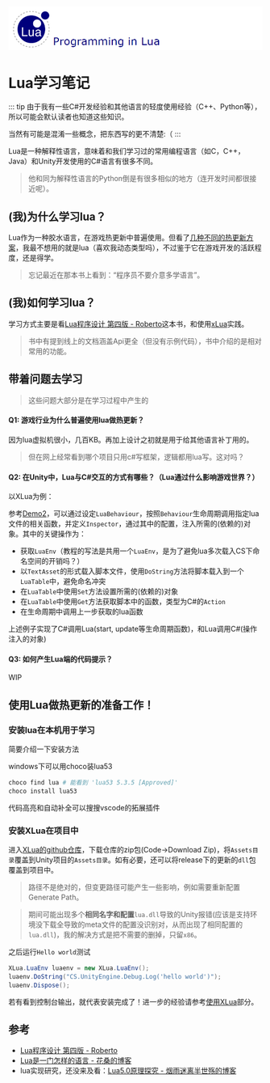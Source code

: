 <img src='../img/lua-0.png'>

# Lua学习笔记

::: tip
由于我有一些C#开发经验和其他语言的轻度使用经验（C++、Python等），所以可能会默认读者也知道这些知识。

当然有可能是混淆一些概念，把东西写的更不清楚:（
:::

Lua是一种解释性语言，意味着和我们学习过的常用编程语言（如C，C++，Java）和Unity开发使用的C#语言有很多不同。
> 他和同为解释性语言的Python倒是有很多相似的地方（连开发时间都很接近呢）。


## (我)为什么学习lua？

Lua作为一种胶水语言，在游戏热更新中普遍使用。但看了[几种不同的热更新方案](../GameBuild/Mod&Hotfix)，我最不想用的就是lua（喜欢我动态类型吗），不过鉴于它在游戏开发的活跃程度，还是得学。
> 忘记最近在那本书上看到：“程序员不要介意多学语言”。

## (我)如何学习lua？

学习方式主要是看[Lua程序设计 第四版 - Roberto](https://www.lua.org/pil/)这本书，和使用[xLua](https://github.com/Tencent/xLua)实践。
> 书中有提到线上的文档涵盖Api更全（但没有示例代码），书中介绍的是相对常用的功能。

## 带着问题去学习

> 这些问题大部分是在学习过程中产生的

#### Q1: 游戏行业为什么普遍使用lua做热更新？

因为lua虚拟机很小，几百KB。再加上设计之初就是用于给其他语言补丁用的。
> 但在网上经常看到哪个项目只用c#写框架，逻辑都用lua写。这对吗？

#### Q2: 在Unity中，Lua与C#交互的方式有哪些？（Lua通过什么影响游戏世界？）

以XLua为例：

参考[Demo2](https://github.com/Tencent/xLua/tree/master/Assets/XLua/Examples/02_U3DScripting)，可以通过设定`LuaBehaviour`，按照`Behaviour`生命周期调用指定lua文件的相关函数，并定义`Inspector`，通过其中的配置，注入所需的(依赖的)对象。其中的关键操作为：
- 获取`LuaEnv`（教程的写法是共用一个`LuaEnv`，是为了避免lua多次载入CS下命名空间的开销吗？）
- 以`TextAsset`的形式载入脚本文件，使用`DoString`方法将脚本载入到一个`LuaTable`中，避免命名冲突
- 在`LuaTable`中使用`Set`方法设置所需的(依赖的)对象
- 在`LuaTable`中使用`Get`方法获取脚本中的函数，类型为C#的`Action`
- 在生命周期中调用上一步获取的lua函数

上述例子实现了C#调用Lua(start, update等生命周期函数)，和Lua调用C#(操作注入的对象)

#### Q3: 如何产生Lua端的代码提示？

WIP

## 使用Lua做热更新的准备工作！

### 安装lua在本机用于学习

简要介绍一下安装方法

windows下可以用choco装lua53
```bash
choco find lua # 能看到 'lua53 5.3.5 [Approved]'
choco install lua53
```

代码高亮和自动补全可以搜搜vscode的拓展插件

### 安装XLua在项目中

进入[XLua的github仓库](https://github.com/Tencent/xLua)，下载仓库的zip包(Code->Download Zip)，将`Assets目录`覆盖到Unity项目的`Assets目录`。如有必要，还可以将release下的更新的`dll`包覆盖到项目中。

> 路径不是绝对的，但变更路径可能产生一些影响，例如需要重新配置Generate Path。

> 期间可能出现多个**相同名字和配置**`lua.dll`导致的Unity报错(应该是支持环境没下载全导致的meta文件的配置没识别对，从而出现了相同配置的`lua.dll`)，我的解决方式是把不需要的删掉，只留`x86`。

之后运行`Hello world`测试

```csharp
XLua.LuaEnv luaenv = new XLua.LuaEnv();
luaenv.DoString("CS.UnityEngine.Debug.Log('hello world')");
luaenv.Dispose();
```

若有看到控制台输出，就代表安装完成了！进一步的经验请参考[使用XLua](./UseXLua)部分。

## 参考
- [Lua程序设计 第四版 - Roberto](https://www.lua.org/pil/)
- [Lua是一门怎样的语言 - 花桑的博客](https://www.drflower.top/posts/b6dbb21b/)
- lua实现研究，还没来及看：[Lua5.0原理探究 - 烟雨迷离半世殇的博客](https://www.lfzxb.top/the-theory-of-lua-5-0/)